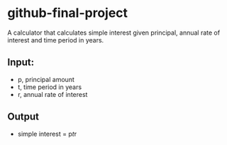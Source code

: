 # github-final-project
A calculator that calculates simple interest given principal, annual rate of interest and time period in years.

## Input:
  * p, principal amount
  * t, time period in years
  * r, annual rate of interest
## Output
  * simple interest = p*t*r
